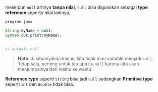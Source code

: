 meskipun `null` artinya **tanpa nilai**, `null` bisa digunakan sebagai **type reference** seperty nilai lainnya.

`program.java`

```java
String myName = null;
System.out.print(myName);


// output: null
```

> **Note**: di kebanyakan kasus, kita tidak mau variable menjadi `null`, Tetap saja, penting untuk tau apa itu `null` karena kita akan menjumpainya dari waktu ke waktu

**Reference type** seperti `String` bisa jadi `null` sedangkan **Primitive type** seperti `int` dan `double` tidak bisa.
